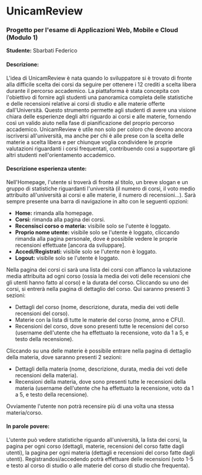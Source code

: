 
# UnicamReview

### Progetto per l'esame di Applicazioni Web, Mobile e Cloud (Modulo 1)

**Studente:** Sbarbati Federico

#### Descrizione:

L'idea di UnicamReview è nata quando lo sviluppatore si è trovato di fronte alla difficile scelta dei corsi da seguire per ottenere i 12 crediti a scelta libera durante il percorso accademico. La piattaforma è stata concepita con l'obiettivo di fornire agli studenti una panoramica completa delle statistiche e delle recensioni relative ai corsi di studio e alle materie offerte dall'Università. Questo strumento permette agli studenti di avere una visione chiara delle esperienze degli altri riguardo ai corsi e alle materie, fornendo così un valido aiuto nella fase di pianificazione del proprio percorso accademico. UnicamReview è utile non solo per coloro che devono ancora iscriversi all'università, ma anche per chi è alle prese con la scelta delle materie a scelta libera e per chiunque voglia condividere le proprie valutazioni riguardanti i corsi frequentati, contribuendo così a supportare gli altri studenti nell'orientamento accademico.

#### Descrizione esperienza utente:

Nell'Homepage, l'utente si troverà di fronte al titolo, un breve slogan e un gruppo di statistiche riguardanti l'università (il numero di corsi, il voto medio attribuito all'università ai corsi e alle materie, il numero di recensioni...). Sarà sempre presente una barra di navigazione in alto con le seguenti opzioni: 
- **Home:** rimanda alla homepage.
- **Corsi:** rimanda alla pagina dei corsi.
- **Recensisci corso o materia:** visibile solo se l'utente è loggato.
- **Proprio nome utente:** visibile solo se l'utente è loggato, cliccando rimanda alla pagina personale, dove è possibile vedere le proprie recensioni effettuate [ancora da sviluppare].
- **Accedi/Registrati:** visibile solo se l'utente non è loggato.
- **Logout:** visibile solo se l'utente è loggato.

Nella pagina dei corsi ci sarà una lista dei corsi con affianco la valutazione media attribuita ad ogni corso (ossia la media dei voti delle recensioni che gli utenti hanno fatto al corso) e la durata del corso. Cliccando su uno dei corsi, si entrerà nella pagina di dettaglio del corso. Qui saranno presenti 3 sezioni: 
- Dettagli del corso (nome, descrizione, durata, media dei voti delle recensioni del corso).
- Materie con la lista di tutte le materie del corso (nome, anno e CFU).
- Recensioni del corso, dove sono presenti tutte le recensioni del corso (username dell'utente che ha effettuato la recensione, voto da 1 a 5, e testo della recensione).

Cliccando su una delle materie è possibile entrare nella pagina di dettaglio della materia, dove saranno presenti 2 sezioni: 
- Dettagli della materia (nome, descrizione, durata, media dei voti delle recensioni della materia).
- Recensioni della materia, dove sono presenti tutte le recensioni della materia (username dell'utente che ha effettuato la recensione, voto da 1 a 5, e testo della recensione).

Ovviamente l'utente non potrà recensire più di una volta una stessa materia/corso.

#### In parole povere:

L'utente può vedere statistiche riguardo all'università, la lista dei corsi, la pagina per ogni corso (dettagli, materie, recensioni del corso fatte dagli utenti), la pagina per ogni materia (dettagli e recensioni del corso fatte dagli utenti). Registrandosi/accedendo potrà effettuare delle recensioni (voto 1-5 e testo al corso di studio o alle materie del corso di studio che frequenta).



